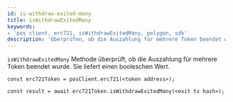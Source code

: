 ```yaml
---
id: is-withdraw-exited-many
title: isWithdrawExitedMany
keywords:
- 'pos client, erc721, isWithdrawExitedMany, polygon, sdk'
description: 'Überprüfen, ob die Auszahlung für mehrere Token beendet wurde. '
---
```


`isWithdrawExitedMany` Methode überprüft, ob die Auszahlung für mehrere Token beendet wurde. Sie liefert einen booleschen Wert.

```
const erc721Token = posClient.erc721(<token address>);

const result = await erc721Token.isWithdrawExitedMany(<exit tx hash>);

```
